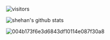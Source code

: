![visitors](https://visitor-badge.glitch.me/badge?page_id=shehan82)

![shehan's github stats](https://github-readme-stats.vercel.app/api?username=shehan82&show_icons=true&theme=dracula)



  ![004b173f6e3d6843df10114e087f30a8](https://user-images.githubusercontent.com/55059232/97798712-889dc580-1c4e-11eb-93c3-42a57d717799.gif) 









